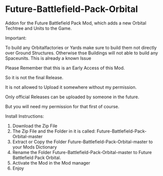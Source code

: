 # Future-Battlefield-Pack-Orbital
Addon for the Future Battlefield Pack Mod, which adds a new Orbital Techtree and Units to the Game.

Important:

To build any Orbitalfactories or Yards make sure to build them not directly over Ground Structures.
Otherwise thse Buildings will not able to build any Spaceunits.
This is already a known Issue 

Please Remember that this is an Early Access of this Mod.

So it is not the final Release.

It is not allowed to Upload it somewhere without my permission.

Only official Releases can be uploaded by someone in the future.

But you will need my permission for that first of course.

Install Instructions:
1) Download the Zip File 
2) The Zip File and the Folder in it is called: Future-Battlefield-Pack-Orbital-master
3) Extract or Copy the Folder Future-Battlefield-Pack-Orbital-master to your Mods Dictionary 
4) Rename the Folder Future-Battlefield-Pack-Orbital-master to Future Battlefield Pack Orbital. 
5) Activate the Mod in the Mod manager 
6) Enjoy 

